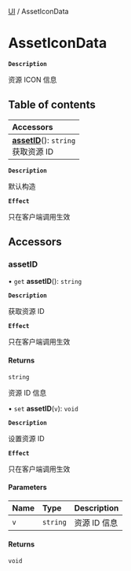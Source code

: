 [UI](../modules/UI.UI.md) / AssetIconData

# AssetIconData <Badge type="tip" text="Class" />

**`Description`**

资源 ICON 信息

## Table of contents

| Accessors                                                                  |
| :------------------------------------------------------------------------- |
| **[assetID](UI.UI.AssetIconData.md#assetid)**(): `string` <br> 获取资源 ID |

**`Description`**

默认构造

**`Effect`**

只在客户端调用生效

## Accessors

### assetID

• `get` **assetID**(): `string`

**`Description`**

获取资源 ID

**`Effect`**

只在客户端调用生效

#### Returns

`string`

资源 ID 信息

• `set` **assetID**(`v`): `void`

**`Description`**

设置资源 ID

**`Effect`**

只在客户端调用生效

#### Parameters

| Name | Type     | Description  |
| :--- | :------- | :----------- |
| `v`  | `string` | 资源 ID 信息 |

#### Returns

`void`
